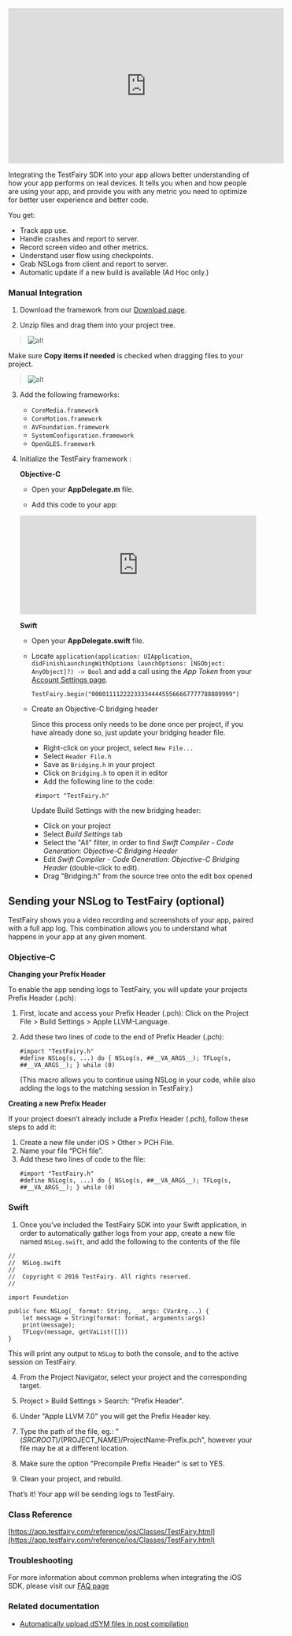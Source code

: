 <iframe width="560" height="315" src="https://www.youtube.com/embed/DhRX5UukvPM" frameborder="0" allowfullscreen></iframe>

Integrating the TestFairy SDK into your app allows better understanding of how your app performs on real devices. It tells you
when and how people are using your app, and provide you with any metric you need to optimize for better user experience and better code.

You get:

* Track app use.
* Handle crashes and report to server.
* Record screen video and other metrics.
* Understand user flow using checkpoints.
* Grab NSLogs from client and report to server.
* Automatic update if a new build is available (Ad Hoc only.)

### Manual Integration
1. Download the framework from our [Download page](https://app.testfairy.com/sdk/ios/).

2. Unzip files and drag them into your project tree.
> ![alt](https://app.testfairy.com/images/app/sdk/tutorial-unzip-files.png)

   Make sure **Copy items if needed** is checked when dragging files to your project.
> ![alt](http://docs.testfairy.com/img/ios/sdk/copy-items-if-needed.png)

3. Add the following frameworks:
    + ```CoreMedia.framework```
    + ```CoreMotion.framework```
    + ```AVFoundation.framework```
    + ```SystemConfiguration.framework```
    + ```OpenGLES.framework```

4. Initialize the TestFairy framework :

    **Objective-C**
    
    * Open your **AppDelegate.m** file.
    
    * Add this code to your app:
    
    <iframe frameBorder="0" width="100%" height="200" src="https://app.testfairy.com/sdk/ios/iframe"></iframe>

    
    **Swift**
    
    * Open your **AppDelegate.swift** file.
    
    * Locate `application(application: UIApplication, didFinishLaunchingWithOptions launchOptions: [NSObject: AnyObject]?) -> Bool` and add a call using the *App Token* from your [Account Settings page](https://app.testfairy.com/settings#apptoken).
        ```
        TestFairy.begin("0000111122223333444455566667777788889999")	
        ```
	
    * Create an Objective-C bridging header 
		
		Since this process only needs to be done once per project, if you have already done so, just update your bridging header file.

		* Right-click on your project, select `New File...`
		* Select `Header File.h`
		* Save as `Bridging.h` in your project
		* Click on `Bridging.h` to open it in editor
		* Add the following line to the code: 

	  ```
	   #import "TestFairy.h"
	   ```

		Update Build Settings with the new bridging header:

		* Click on your project
		* Select *Build Settings* tab
		* Select the "All" filter, in order to find *Swift Compiler - Code Generation*: *Objective-C Bridging Header*
		* Edit *Swift Compiler - Code Generation*: *Objective-C Bridging Header* (double-click to edit).
		* Drag "Bridging.h" from the source tree onto the edit box opened
  
## Sending your NSLog to TestFairy (optional)
TestFairy shows you a video recording and screenshots of your app, paired with a full app log. This combination allows you to understand what happens in your app at any given moment.

### Objective-C

**Changing your Prefix Header** 

To enable the app sending logs to TestFairy,  you will update your projects Prefix Header (.pch):

1. First, locate and access your Prefix Header (.pch): Click on the Project File > Build Settings > Apple LLVM-Language.
2. Add these two lines of code to the end of Prefix Header (.pch):
	```
	#import "TestFairy.h"
	#define NSLog(s, ...) do { NSLog(s, ##__VA_ARGS__); TFLog(s, ##__VA_ARGS__); } while (0)
	```    
    
	(This macro allows you to continue using NSLog in your code, while also adding the logs to the  matching session in TestFairy.)
   
    
**Creating a new Prefix Header**

If your project doesn’t already include a Prefix Header (.pch), follow these steps to add it:

1. Create a new file under iOS > Other > PCH File.
2. Name your file “PCH file”.
3. Add these two lines of code to the file:
	```
	#import "TestFairy.h"
	#define NSLog(s, ...) do { NSLog(s, ##__VA_ARGS__); TFLog(s, ##__VA_ARGS__); } while (0) 
	```

### Swift

1. Once you've included the TestFairy SDK into your Swift application, in order to automatically gather logs from your app, create a new file named `NSLog.swift`, and add the following to the contents of the file

```
//
//  NSLog.swift
//
//  Copyright © 2016 TestFairy. All rights reserved.
//

import Foundation

public func NSLog(_ format: String, _ args: CVarArg...) {
    let message = String(format: format, arguments:args)
    print(message);
    TFLogv(message, getVaList([]))
}
```
This will print any output to `NSLog` to both the console, and to the active session on TestFairy.

4. From the Project Navigator, select your project and the corresponding target.

5. Project > Build Settings > Search: "Prefix Header".

6. Under "Apple LLVM 7.0" you will get the Prefix Header key.

7. Type the path of the file, eg.: "$(SRCROOT)/$(PROJECT_NAME)/ProjectName-Prefix.pch", however your file may be at a different location.

8. Make sure the option "Precompile Prefix Header" is set to YES.

9. Clean your project, and rebuild.

That’s it! Your app will be sending logs to TestFairy.

### Class Reference

[https://app.testfairy.com/reference/ios/Classes/TestFairy.html](https://app.testfairy.com/reference/ios/Classes/TestFairy.html)

### Troubleshooting

For more information about common problems when integrating the iOS SDK, please visit our [FAQ page](http://docs.testfairy.com/FAQ.html)

### Related documentation

* [Automatically upload dSYM files in post compilation](/iOS_SDK/Automatic_Upload_of_dSYM.html)



